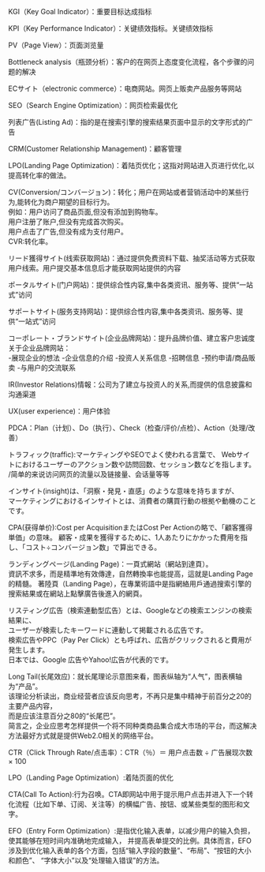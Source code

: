 <p>KGI（Key Goal Indicator）：重要目标达成指标</p>
<p>KPI（Key Performance Indicator）：关键绩效指标。关键绩效指标</p>
<p>PV（Page View）：页面浏览量</p>
<p>Bottleneck analysis（瓶颈分析）：客户的在网页上态度变化流程，各个步骤的问题的解决</p>
<p>ECサイト（electronic  commerce）：电商网站。网页上贩卖产品服务等网站</p>
<p>SEO（Search Engine Optimization）：网页检索最优化</p>
<p>列表广告(Listing Ad)：指的是在搜索引擎的搜索结果页面中显示的文字形式的广告</p>
<p>CRM(Customer Relationship Management)：顧客管理</p>
<p>LPO(Landing Page Optimization)：着陆页优化；这指对网站进入页进行优化,以提高转化率的做法。</p>
<p>CV(Conversion/コンバージョン)：转化；用户在网站或者营销活动中的某些行为,能转化为商户期望的目标行为。
<br>例如：用户访问了商品页面,但没有添加到购物车。
<br>用户注册了账户,但没有完成首次购买。
<br>用户点击了广告,但没有成为支付用户。
<br>CVR:转化率。
</p>
<p>リード獲得サイト(线索获取网站)：通过提供免费资料下载、抽奖活动等方式获取用户线索。用户提交基本信息后才能获取网站提供的内容</p>
<p>ポータルサイト(门户网站)：提供综合性内容,集中各类资讯、服务等、提供“一站式”访问</p>
<p>サポートサイト(服务支持网站)：提供综合性内容,集中各类资讯、服务等、提供“一站式”访问</p>
<p>コーポレート・ブランドサイト(企业品牌网站)：提升品牌价值、建立客户忠诚度
<br>关于企业品牌网站：<br>
-展现企业的想法
-企业信息的介绍
-投资人关系信息
-招聘信息
-预约申请/商品贩卖
-与用户的交流联系
</p>
<p>IR(Investor Relations)情報：公司为了建立与投资人的关系,而提供的信息披露和沟通渠道</p>
<p>UX(user experience)：用户体验</p>
<p>PDCA：Plan（计划）、Do（执行）、Check（检查/评价/点检）、Action（处理/改善）</p>
<p>トラフィック(traffic):マーケティングやSEOでよく使われる言葉で、
Webサイトにおけるユーザーのアクション数や訪問回数、セッション数などを指します。
/简单的来说访问网页的流量以及链接量、会话量等等</p>
<p>インサイト(insight)は、「洞察・発見・直感」のような意味を持ちますが、<br>
マーケティングにおけるインサイトとは、消費者の購買行動の根拠や動機のことです。</p>
<p>CPA(获得单价):Cost per AcquisitionまたはCost Per Actionの略で、「顧客獲得単価」の意味。
顧客・成果を獲得するために、1人あたりにかかった費用を指し、「コスト÷コンバージョン数」で算出できる。</p>
<p>ランディングページ(Landing Page)：一頁式網站（網站到達頁）。<br>
資訊不求多，而是精準地有效傳達，自然轉換率也能提高，這就是Landing Page的精髓。
著陸頁（Landing Page），在專業術語中是指網絡用戶通過搜索引擎的搜索結果或在網站上點擊廣告後進入的網頁。</p>
<p>リスティング広告（検索連動型広告）とは、Googleなどの検索エンジンの検索結果に、<br>
ユーザーが検索したキーワードに連動して掲載される広告です。<br>
検索広告やPPC（Pay Per Click）とも呼ばれ、広告がクリックされると費用が発生します。<br>
日本では、Google 広告やYahoo!広告が代表的です。</p>
<p>Long Tail(长尾效应)：就长尾理论示意图来看，图表纵轴为“人气”，图表横轴为“产品”。<br>
该理论分析读出，商业经营者应该反向思考，不再只是集中精神于前百分之20的主要产品内容，<br>
而是应该注意百分之80的“长尾巴”。<br>
简言之，企业应思考怎样提供一个将不同种类商品集合成大市场的平台，而这解决方法最好方式就是提供Web2.0相关的网络平台。</p>
<p>CTR（Click Through Rate/点击率）：CTR（％）＝ 用户点击数 ÷ 广告展现次数 × 100</p>
<p>LPO（Landing Page Optimization）:着陆页面的优化</p>
<P>CTA(Call To Action):行为召唤。CTA即网站中用于提示用户点击并进入下一个转化流程（比如下单、订阅、关注等）的横幅广告、按钮、或某些类型的图形和文字。</P>
<p>EFO（Entry Form Optimization）:是指优化输入表单，以减少用户的输入负担，使其能够在短时间内准确地完成输入，
并提高表单提交的比例。具体而言，EFO涉及到优化输入表单的各个方面，包括“输入字段的数量”、“布局”、“按钮的大小和颜色”、
“字体大小”以及“处理输入错误”的方法。</p>
